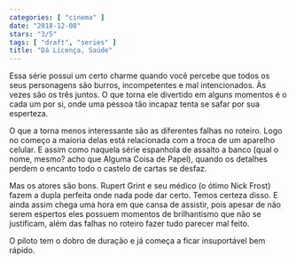 ```yaml
---
categories: [ "cinema" ]
date: "2018-12-08"
stars: "3/5"
tags: [ "draft", "series" ]
title: "Dá Licença, Saúde"
---
```

Essa série possui um certo charme quando você percebe que todos os seus
personagens são burros, incompetentes e mal intencionados. Às vezes são
os três juntos. O que torna ele divertido em alguns momentos é o cada
um por si, onde uma pessoa tão incapaz tenta se safar por sua esperteza.

O que a torna menos interessante são as diferentes falhas no
roteiro. Logo no começo a maioria delas está relacionada com a troca
de um aparelho celular. E assim como naquela série espanhola de assalto
a banco (qual o nome, mesmo? acho que Alguma Coisa de Papel), quando os
detalhes perdem o encanto todo o castelo de cartas se desfaz.

Mas os atores são bons. Rupert Grint e seu médico (o ótimo Nick Frost)
fazem a dupla perfeita onde nada pode dar certo. Temos certeza disso. E
ainda assim chega uma hora em que cansa de assistir, pois apesar de
não serem espertos eles possuem momentos de brilhantismo que não se
justificam, além das falhas no roteiro fazer tudo parecer mal feito.

O piloto tem o dobro de duração e já começa a ficar insuportável
bem rápido.
